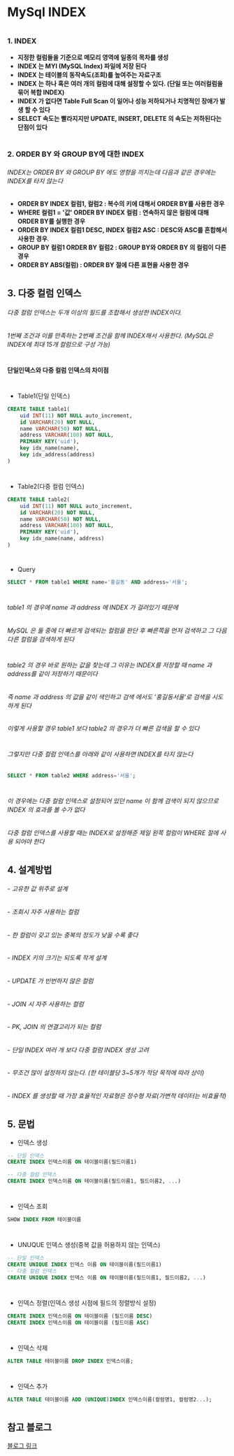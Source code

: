 # MySql INDEX
#
#
### 1. INDEX
- **지정한 컬럼들을 기준으로 메모리 영역에 일종의 목차를 생성**
- **INDEX 는 MYI (MySQL Index) 파일에 저장 된다**
- **INDEX 는 테이블의 동작속도(조회)를 높여주는 자료구조**
- **INDEX 는 하나 혹은 여러 개의 컬럼에 대해 설정할 수 있다. (단일 또는 여러컬럼을 묶어 복합 INDEX)**
- **INDEX 가 없다면 Table Full Scan 이 일어나 성능 저하되거나 치명적인 장애가 발생 할 수 있다**
- **SELECT 속도는 빨라지지만 UPDATE, INSERT, DELETE 의 속도는 저하된다는 단점이 있다**
#
#
### 2. ORDER BY 와 GROUP BY에 대한 INDEX
###### INDEX는 ORDER BY 와 GROUP BY 에도 영향을 끼치는데 다음과 같은 경우에는 INDEX를 타지 않는다
- **ORDER BY INDEX 컬럼1, 컬럼2 : 복수의 키에 대해서 ORDER BY를 사용한 경우**
- **WHERE 컬럼1 = '값' ORDER BY INDEX 컬럼 : 연속하지 않은 컬럼에 대해 ORDER BY를 실행한 경우**
- **ORDER BY INDEX 컬럼1 DESC, INDEX 컬럼2 ASC : DESC와 ASC를 혼합해서 사용한 경우**.
- **GROUP BY 컬럼1 ORDER BY 컬럼2 : GROUP BY와 ORDER BY 의 컬럼이 다른 경우**
- **ORDER BY ABS(컬럼) : ORDER BY 절에 다른 표현을 사용한 경우**
#
#
## 3. 다중 컬럼 인덱스
###### 다중 컬럼 인덱스는 두개 이상의 필드를 조합해서 생성한 INDEX이다. 
###### 1번째 조건과 이를 만족하는 2번째 조건을 함께 INDEX해서 사용한다. (MySQL은 INDEX에 최대 15개 컬럼으로 구성 가능)
#
#### 단일인덱스와 다중 컬럼 인덱스의 차이점
#
- Table1(단일 인덱스)
~~~sql
CREATE TABLE table1(
    uid INT(11) NOT NULL auto_increment,
    id VARCHAR(20) NOT NULL,
    name VARCHAR(50) NOT NULL,
    address VARCHAR(100) NOT NULL,
    PRIMARY KEY('uid'),
    key idx_name(name),
    key idx_address(address)
)
~~~
#
- Table2(다중 컬럼 인덱스)
~~~sql
CREATE TABLE table2(
    uid INT(11) NOT NULL auto_increment,
    id VARCHAR(20) NOT NULL,
    name VARCHAR(50) NOT NULL,
    address VARCHAR(100) NOT NULL,
    PRIMARY KEY('uid'),
    key idx_name(name, address)    
)
~~~
#
- Query
~~~sql
SELECT * FROM table1 WHERE name='홍길동' AND address='서울';
~~~
#
###### table1 의 경우에 name 과 address 에 INDEX 가 걸려있기 때문에 
###### MySQL 은  둘 중에 더 빠르게 검색되는 컬럼을 판단 후 빠른쪽을 먼저 검색하고 그 다음 다른 컬럼을 검색하게 된다
#
###### table2 의 경우 바로 원하는 값을 찾는데 그 이유는 INDEX를 저장할 때 name 과 address를 같이 저장하기 때문이다
###### 즉 name 과 address 의 값을 같이 색인하고 검색 에서도 '홍길동서울'로 검색을 시도하게 된다
###### 이렇게 사용할 경우 table1 보다 table2 의 경우가 더 빠른 검색을 할 수 있다
#
###### 그렇지만 다중 컬럼 인덱스를 아래와 같이 사용하면 INDEX를 타지 않는다
~~~sql
SELECT * FROM table2 WHERE address='서울';
~~~
#
###### 이 경우에는 다중 컬럼 인덱스로 설정되어 있던 name 이 함께 검색이 되지 않으므로 INDEX 의 효과를 볼 수가 없다
###### 다중 컬럼 인덱스를 사용할 때는 INDEX로 설정해준 제일 왼쪽 컬럼이 WHERE 절에 사용 되어야 한다
#
#
## 4. 설계방법
###### - 고유한 값 위주로 설계
###### - 조회시 자주 사용하는 컬럼
###### - 한 컬럼이 갖고 있는 중복의 정도가 낮을 수록 좋다
###### - INDEX 키의 크기는 되도록 작게 설계
###### - UPDATE 가 빈번하지 않은 컬럼
###### - JOIN 시 자주 사용하는 컬럼
###### - PK, JOIN 의 연결고리가 되는 컬럼
###### - 단일 INDEX 여러 개 보다 다중 컬럼 INDEX 생성 고려
###### - 무조건 많이 설정하지 않는다. (한 테이블당 3~5개가 적당 목적에 따라 상이)
###### - INDEX 를 생성할 때 가장 효율적인 자료형은 정수형 자료(가변적 데이터는 비효율적)
#
#
## 5. 문법
- 인덱스 생성
~~~sql
-- 단일 인덱스
CREATE INDEX 인덱스이름 ON 테이블이름(필드이름1)

-- 다중 컬럼 인덱스
CREATE INDEX 인덱스이름 ON 테이블이름(필드이름1, 필드이름2, ...)
~~~
#
- 인덱스 조회
~~~sql
SHOW INDEX FROM 테이블이름
~~~
#
- UNUQUE 인덱스 생성(중복 값을 허용하지 않는 인덱스)
~~~sql
-- 단일 인덱스
CREATE UNIQUE INDEX 인덱스 이름 ON 테이블이름(필드이름1)
-- 다중 컬럼 인덱스
CREATE UNIQUE INDEX 인덱스 이름 ON 테이블이름(필드이름1, 필드이름2, ...)
~~~
#
- 인덱스 정렬(인덱스 생성 시점에 필드의 정렬방식 설정)
~~~sql
CREATE INDEX 인덱스이름 ON 테이블이름 (필드이름 DESC)
CREATE INDEX 인덱스이름 ON 테이블이름 (필드이름 ASC)
~~~
#
- 인덱스 삭제
~~~sql
ALTER TABLE 테이블이름 DROP INDEX 인덱스이름;
~~~
#
- 인덱스 추가
~~~sql
ALTER TABLE 테이블이름 ADD (UNIQUE)INDEX 인덱스이름(컬럼명1, 컬럼명2...);
~~~
#
#
## 참고 블로그
[블로그 링크](https://spiderwebcoding.tistory.com/6)
